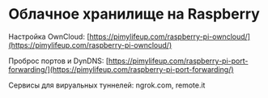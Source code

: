 # Облачное хранилище на Raspberry

Настройка OwnCloud: [https://pimylifeup.com/raspberry-pi-owncloud/](https://pimylifeup.com/raspberry-pi-owncloud/)

Проброс портов и DynDNS: [https://pimylifeup.com/raspberry-pi-port-forwarding/](https://pimylifeup.com/raspberry-pi-port-forwarding/)

Сервисы для вируальных туннелей: ngrok.com, remote.it



